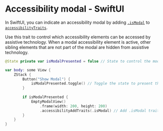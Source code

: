 # Accessibility modal - SwiftUI

In SwiftUI, you can indicate an accessibility modal by adding [`.isModal`](https://developer.apple.com/documentation/swiftui/accessibilitytraits/ismodal) to [`accessibilityTraits`](https://developer.apple.com/documentation/objectivec/nsobject/1615202-accessibilitytraits).

Use this trait to control which accessibility elements can be accessed by assistive technology. When a modal accessibility element is active, other sibling elements that are not part of the modal are hidden from assistive technology.

```swift
@State private var isModalPresented = false // State to control the modal presentation

var body: some View {
    ZStack {
        Button("Show Modal") {
            isModalPresented.toggle() // Toggle the state to present the modal
        }
        
        if isModalPresented {
            EmptyModalView()
                .frame(width: 200, height: 200)
                .accessibilityAddTraits(.isModal) // Add .isModal trait
        }
    }
}
```
